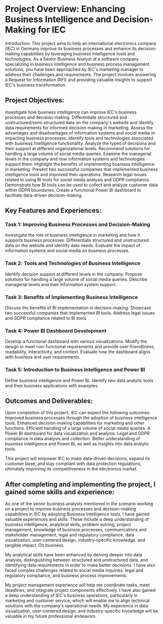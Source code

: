 # Project Overview: Enhancing Business Intelligence and Decision-Making for IEC

Introduction:
This project aims to help an international electronics company (IEC) in Germany improve its business processes and enhance its decision-making capabilities by leveraging business intelligence tools and technologies. As a Senior Business Analyst at a software company specializing in business intelligence and business process management solutions, you have been approached by IEC's marketing manager to address their challenges and requirements. The project involves answering a Request for Information (RFI) and providing valuable insights to support IEC's business transformation.

## Project Objectives:
Investigate how business intelligence can improve IEC's business processes and decision-making.
Differentiate structured and unstructured/semi-structured data on the company's website and identify data requirements for informed decision-making in marketing.
Assess the advantages and disadvantages of information systems and social media in impacting business processes.
Identify tools and technologies associated with business intelligence functionality.
Analyze the types of decisions and their support at different organizational levels.
Recommend solutions for handling a large volume of social media queries.
Examine the managerial levels in the company and how information systems and technologies support them.
Highlight the benefits of implementing business intelligence in marketing.
Present two successful companies that implemented business intelligence tools and improved their operations.
Research legal issues related to using BI tools for social media analysis and GDPR compliance.
Demonstrate how BI tools can be used to collect and analyze customer data within GDPR boundaries.
Create a functional Power BI dashboard to facilitate data-driven decision-making.

## Key Features and Experiences:

### Task 1: Improving Business Processes and Decision-Making
Investigate the role of business intelligence in marketing and how it supports business processes.
Differentiate structured and unstructured data on the website and identify data needs.
Evaluate the impact of information systems and social media on business processes.

### Task 2: Tools and Technologies of Business Intelligence

Identify decision support at different levels in the company.
Propose solutions for handling a large volume of social media queries.
Describe managerial levels and their information system support.

### Task 3: Benefits of Implementing Business Intelligence
Discuss the benefits of BI implementation in decision-making.
Showcase two successful companies that implemented BI tools.
Address legal issues and GDPR compliance related to BI tools.

### Task 4: Power BI Dashboard Development
Develop a functional dashboard with various visualizations.
Modify the design to meet non-functional requirements and provide user-friendliness, readability, interactivity, and context.
Evaluate how the dashboard aligns with business and user requirements.

### Task 5: Introduction to Business Intelligence and Power BI
Define business intelligence and Power BI.
Identify two data analytic tools and their business applications with examples.

## Outcomes and Deliverables:
Upon completion of this project, IEC can expect the following outcomes:
Improved business processes through the adoption of business intelligence tools.
Enhanced decision-making capabilities for marketing and other functions.
Efficient handling of a large volume of social media queries.
A Power BI dashboard for data visualization and analysis.
Legal and GDPR compliance in data analysis and collection.
Better understanding of business intelligence and Power BI, as well as insights into data analytic tools.

This project will empower IEC to make data-driven decisions, expand its customer base, and stay compliant with data protection regulations, ultimately improving its competitiveness in the electronics market.

## After completing and implementing the project, I gained some skills and experience:
As one of the senior business analysts mentioned  in the scenario working on a project to improve business processes and decision-making capabilities in IEC by adopting Business Intelligence tools, I have gained valuable experiences and skills. These include a deep understanding of business intelligence, analytical skills, problem solving, project management, knowledge of business processes, communications and stakeholder management, legal and regulatory compliance, data visualization, user-centered design, industry-specific knowledge, and tangible impact. On business.

My analytical skills have been enhanced by delving deeper into data analysis, distinguishing between structured and unstructured data, and identifying data requirements in order to make better decisions. I have also faced complex challenges related to social media inquiries, legal and regulatory compliance, and business process improvements.

My project management experience will help me coordinate tasks, meet deadlines, and integrate project components effectively. I have also gained a deep understanding of IEC's business operations, particularly in marketing and customer service, which will enable me to align technical solutions with the company's operational needs. My experience in data visualization, user-centered design, and industry-specific knowledge will be valuable in my future professional endeavors.
